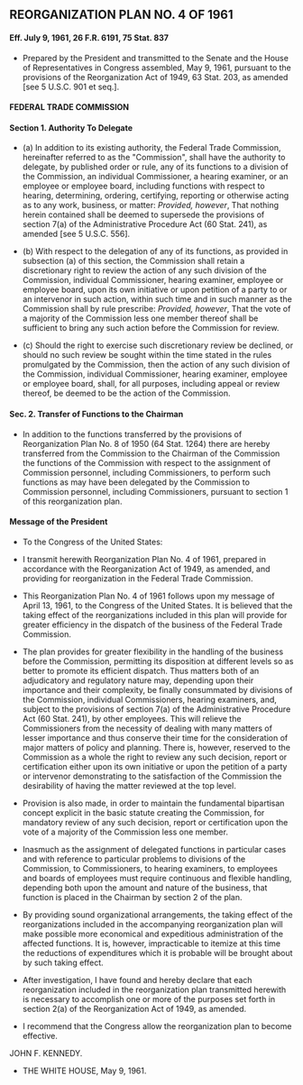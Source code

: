 ## **REORGANIZATION PLAN NO. 4 OF 1961**
#### Eff. July 9, 1961, 26 F.R. 6191, 75 Stat. 837
* Prepared by the President and transmitted to the Senate and the House of Representatives in Congress assembled, May 9, 1961, pursuant to the provisions of the Reorganization Act of 1949, 63 Stat. 203, as amended [see 5 U.S.C. 901 et seq.].

#### FEDERAL TRADE COMMISSION
#### Section 1. Authority To Delegate
* (a) In addition to its existing authority, the Federal Trade Commission, hereinafter referred to as the "Commission", shall have the authority to delegate, by published order or rule, any of its functions to a division of the Commission, an individual Commissioner, a hearing examiner, or an employee or employee board, including functions with respect to hearing, determining, ordering, certifying, reporting or otherwise acting as to any work, business, or matter: _Provided, however_, That nothing herein contained shall be deemed to supersede the provisions of section 7(a) of the Administrative Procedure Act (60 Stat. 241), as amended [see 5 U.S.C. 556].

* (b) With respect to the delegation of any of its functions, as provided in subsection (a) of this section, the Commission shall retain a discretionary right to review the action of any such division of the Commission, individual Commissioner, hearing examiner, employee or employee board, upon its own initiative or upon petition of a party to or an intervenor in such action, within such time and in such manner as the Commission shall by rule prescribe: _Provided, however_, That the vote of a majority of the Commission less one member thereof shall be sufficient to bring any such action before the Commission for review.

* (c) Should the right to exercise such discretionary review be declined, or should no such review be sought within the time stated in the rules promulgated by the Commission, then the action of any such division of the Commission, individual Commissioner, hearing examiner, employee or employee board, shall, for all purposes, including appeal or review thereof, be deemed to be the action of the Commission.

#### Sec. 2. Transfer of Functions to the Chairman
* In addition to the functions transferred by the provisions of Reorganization Plan No. 8 of 1950 (64 Stat. 1264) there are hereby transferred from the Commission to the Chairman of the Commission the functions of the Commission with respect to the assignment of Commission personnel, including Commissioners, to perform such functions as may have been delegated by the Commission to Commission personnel, including Commissioners, pursuant to section 1 of this reorganization plan.

#### Message of the President
* To the Congress of the United States:

* I transmit herewith Reorganization Plan No. 4 of 1961, prepared in accordance with the Reorganization Act of 1949, as amended, and providing for reorganization in the Federal Trade Commission.

* This Reorganization Plan No. 4 of 1961 follows upon my message of April 13, 1961, to the Congress of the United States. It is believed that the taking effect of the reorganizations included in this plan will provide for greater efficiency in the dispatch of the business of the Federal Trade Commission.

* The plan provides for greater flexibility in the handling of the business before the Commission, permitting its disposition at different levels so as better to promote its efficient dispatch. Thus matters both of an adjudicatory and regulatory nature may, depending upon their importance and their complexity, be finally consummated by divisions of the Commission, individual Commissioners, hearing examiners, and, subject to the provisions of section 7(a) of the Administrative Procedure Act (60 Stat. 241), by other employees. This will relieve the Commissioners from the necessity of dealing with many matters of lesser importance and thus conserve their time for the consideration of major matters of policy and planning. There is, however, reserved to the Commission as a whole the right to review any such decision, report or certification either upon its own initiative or upon the petition of a party or intervenor demonstrating to the satisfaction of the Commission the desirability of having the matter reviewed at the top level.

* Provision is also made, in order to maintain the fundamental bipartisan concept explicit in the basic statute creating the Commission, for mandatory review of any such decision, report or certification upon the vote of a majority of the Commission less one member.

* Inasmuch as the assignment of delegated functions in particular cases and with reference to particular problems to divisions of the Commission, to Commissioners, to hearing examiners, to employees and boards of employees must require continuous and flexible handling, depending both upon the amount and nature of the business, that function is placed in the Chairman by section 2 of the plan.

* By providing sound organizational arrangements, the taking effect of the reorganizations included in the accompanying reorganization plan will make possible more economical and expeditious administration of the affected functions. It is, however, impracticable to itemize at this time the reductions of expenditures which it is probable will be brought about by such taking effect.

* After investigation, I have found and hereby declare that each reorganization included in the reorganization plan transmitted herewith is necessary to accomplish one or more of the purposes set forth in section 2(a) of the Reorganization Act of 1949, as amended.

* I recommend that the Congress allow the reorganization plan to become effective.

JOHN F. KENNEDY.&nbsp;&nbsp;&nbsp;&nbsp;&nbsp;&nbsp;


* THE WHITE HOUSE, May 9, 1961.